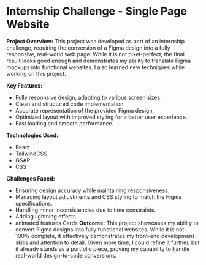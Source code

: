 
# Internship Challenge - Single Page Website

**Project Overview:**
This project was developed as part of an internship challenge, requiring the conversion of a Figma design into a fully responsive, real-world web page. While it is not pixel-perfect, the final result looks good enough and demonstrates my ability to translate Figma mockups into functional websites. I also learned new techniques while working on this project.

**Key Features:**

- Fully responsive design, adapting to various screen sizes.
- Clean and structured code implementation.
- Accurate representation of the provided Figma design.
- Optimized layout with improved styling for a better user experience.
- Fast loading and smooth performance.

**Technologies Used:**

- React
- TailwindCSS
- GSAP
- CSS

**Challenges Faced:**

- Ensuring design accuracy while maintaining responsiveness.
- Managing layout adjustments and CSS styling to match the Figma specifications.
- Handling minor inconsistencies due to time constraints.
- Adding lightning effects
- animated features Cards
**Outcome:**
This project showcases my ability to convert Figma designs into fully functional websites. While it is not 100% complete, it effectively demonstrates my front-end development skills and attention to detail. Given more time, I could refine it further, but it already stands as a  portfolio piece, proving my capability to handle real-world design-to-code conversions.
